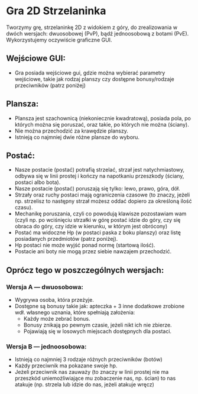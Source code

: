 # Gra 2D Strzelaninka
Tworzymy grę, strzelaninkę 2D z widokiem z góry, do zrealizowania w dwóch wersjach: dwuosobowej (PvP), bądź jednoosobową z botami (PvE). Wykorzystujemy oczywiście graficzne GUI.

## Wejściowe GUI: 
- Gra posiada wejściowe gui, gdzie można wybierać parametry wejściowe, takie jak rodzaj planszy czy dostępne bonusy/rodzaje przeciwników (patrz poniżej)

## Plansza: 
- Plansza jest szachownicą (niekoniecznie kwadratową), posiada pola, po których można się poruszać, oraz takie, po których nie można (ściany). 
- Nie można przechodzić za krawędzie planszy. 
- Istnieją co najmniej dwie różne plansze do wyboru. 

## Postać:
- Nasze postacie (postać) potrafią strzelać, strzał jest natychmiastowy, odbywa się w linii prostej i kończy na napotkaniu przeszkody (ściany, postaci albo bota). 
- Nasze postacie (postać) poruszają się tylko: lewo, prawo, góra, dół. 
- Strzały oraz ruchy postaci mają ograniczenia czasowe (to znaczy, jeżeli np. strzelisz to następny strzał możesz oddać dopiero za określoną ilość czasu). 
- Mechanikę poruszania, czyli co powodują klawisze pozostawiam wam (czyli np. po wciśnięciu strzałki w górę postać idzie do góry, czy się obraca do góry, czy idzie w kierunku, w którym jest obrócony) 
- Postać ma widoczne Hp (w postaci paska z boku planszy) oraz listę posiadanych przedmiotów (patrz poniżej). 
- Hp postaci nie może wyjść ponad normę (startową ilość). 
- Postacie ani boty nie mogą przez siebie nawzajem przechodzić.

## Oprócz tego w poszczególnych wersjach:

### Wersja A — dwuosobowa: 
- Wygrywa osoba, która przeżyje. 
- Dostępne są bonusy takie jak: apteczka + 3 inne dodatkowe zrobione wdł. własnego uznania, które spełniają założenia: 
	- Każdy może zebrać bonus. 
	- Bonusy znikają po pewnym czasie, jeżeli nikt ich nie zbierze. 
	- Pojawiają się w losowych miejscach dostępnych dla postaci.

### Wersja B — jednoosobowa: 
- Istnieją co najmniej 3 rodzaje różnych przeciwników (botów)
- Każdy przeciwnik ma pokazane swoje hp. 
- Jeżeli przeciwnik nas zauważy (to znaczy w linii prostej nie ma przeszkód uniemożliwiające mu zobaczenie nas, np. ścian) to nas atakuje (np. strzela lub idzie do nas, jeżeli atakuje wręcz)


